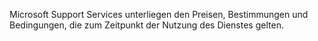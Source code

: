 Microsoft Support Services unterliegen den Preisen, Bestimmungen und Bedingungen, die zum Zeitpunkt der Nutzung des Dienstes gelten.

<!--HONumber=Oct16_HO1-->



